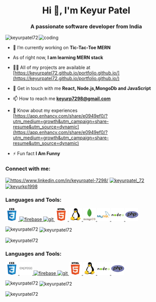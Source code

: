 <h1 align="center">Hi 👋, I'm Keyur Patel</h1>
<h3 align="center">A passionate software developer from India</h3>
<img align="right" alt="coding" width="400" src="https://i2.wp.com/developers.giphy.com/branch/master/static/api-c99e353f761d318322c853c03ebcf21b.gif">

<p align="left"> <img src="https://komarev.com/ghpvc/?username=keyurpatel72&label=Profile%20views&color=0e75b6&style=flat" alt="keyurpatel72" /> </p>

- 🔭 I’m currently working on **Tic-Tac-Toe MERN**

- As of right now, **I am learning MERN stack**

- 👨‍💻 All of my projects are available at [https://keyurpatel72.github.io/portfolio.github.io/](https://keyurpatel72.github.io/portfolio.github.io/)

- 💬 Get in touch with me **React, Node.js,MongoDb and JavaScript**

- 📫 How to reach me **keyurp7298@gmail.com**

- 📄 Know about my experiences [https://app.enhancv.com/share/e0949ef0/?utm_medium=growth&utm_campaign=share-resume&utm_source=dynamic](https://app.enhancv.com/share/e0949ef0/?utm_medium=growth&utm_campaign=share-resume&utm_source=dynamic)

- ⚡ Fun fact **I Am Funny**

<h3 align="left">Connect with me:</h3>
<p align="left">
<a href="https://linkedin.com/in/https://www.linkedin.com/in/keyurpatel-7298/" target="blank"><img align="center" src="https://raw.githubusercontent.com/rahuldkjain/github-profile-readme-generator/master/src/images/icons/Social/linked-in-alt.svg" alt="https://www.linkedin.com/in/keyurpatel-7298/" height="30" width="40" /></a>
<a href="https://www.leetcode.com/keyurpatel_72" target="blank"><img align="center" src="https://raw.githubusercontent.com/rahuldkjain/github-profile-readme-generator/master/src/images/icons/Social/leet-code.svg" alt="keyurpatel_72" height="30" width="40" /></a>
<a href="https://auth.geeksforgeeks.org/user/keyurkp1998" target="blank"><img align="center" src="https://raw.githubusercontent.com/rahuldkjain/github-profile-readme-generator/master/src/images/icons/Social/geeks-for-geeks.svg" alt="keyurkp1998" height="30" width="40" /></a>
</p>

<h3 align="left">Languages and Tools:</h3>
<p align="left"> <a href="https://www.w3schools.com/css/" target="_blank" rel="noreferrer"> <img src="https://raw.githubusercontent.com/devicons/devicon/master/icons/css3/css3-original-wordmark.svg" alt="css3" width="40" height="40"/> </a> <a href="https://firebase.google.com/" target="_blank" rel="noreferrer"> <img src="https://www.vectorlogo.zone/logos/firebase/firebase-icon.svg" alt="firebase" width="40" height="40"/> </a> <a href="https://git-scm.com/" target="_blank" rel="noreferrer"> <img src="https://www.vectorlogo.zone/logos/git-scm/git-scm-icon.svg" alt="git" width="40" height="40"/> </a> <a href="https://www.w3.org/html/" target="_blank" rel="noreferrer"> <img src="https://raw.githubusercontent.com/devicons/devicon/master/icons/html5/html5-original-wordmark.svg" alt="html5" width="40" height="40"/> </a> <a href="https://www.linux.org/" target="_blank" rel="noreferrer"> <img src="https://raw.githubusercontent.com/devicons/devicon/master/icons/linux/linux-original.svg" alt="linux" width="40" height="40"/> </a> <a href="https://www.mongodb.com/" target="_blank" rel="noreferrer"> <img src="https://raw.githubusercontent.com/devicons/devicon/master/icons/mongodb/mongodb-original-wordmark.svg" alt="mongodb" width="40" height="40"/> </a> <a href="https://www.mysql.com/" target="_blank" rel="noreferrer"> <img src="https://raw.githubusercontent.com/devicons/devicon/master/icons/mysql/mysql-original-wordmark.svg" alt="mysql" width="40" height="40"/> </a> <a href="https://nodejs.org" target="_blank" rel="noreferrer"> <img src="https://raw.githubusercontent.com/devicons/devicon/master/icons/nodejs/nodejs-original-wordmark.svg" alt="nodejs" width="40" height="40"/> </a> <a href="https://www.php.net" target="_blank" rel="noreferrer"> <img src="https://raw.githubusercontent.com/devicons/devicon/master/icons/php/php-original.svg" alt="php" width="40" height="40"/> </a> </p>

<p><img align="left" src="https://github-readme-stats.vercel.app/api/top-langs?username=keyurpatel72&show_icons=true&locale=en&layout=compact" alt="keyurpatel72" /></p>

<p>&nbsp;<img align="center" src="https://github-readme-stats.vercel.app/api?username=keyurpatel72&show_icons=true&locale=en" alt="keyurpatel72" /></p>

<p><img align="center" src="https://github-readme-streak-stats.herokuapp.com/?user=keyurpatel72&" alt="keyurpatel72" /></p>




















<h3 align="left">Languages and Tools:</h3>
<p align="left"> <a href="https://www.w3schools.com/css/" target="_blank" rel="noreferrer"> <img src="https://raw.githubusercontent.com/devicons/devicon/master/icons/css3/css3-original-wordmark.svg" alt="css3" width="40" height="40"/> </a> <a href="https://expressjs.com" target="_blank" rel="noreferrer"> <img src="https://raw.githubusercontent.com/devicons/devicon/master/icons/express/express-original-wordmark.svg" alt="express" width="40" height="40"/> </a> <a href="https://firebase.google.com/" target="_blank" rel="noreferrer"> <img src="https://www.vectorlogo.zone/logos/firebase/firebase-icon.svg" alt="firebase" width="40" height="40"/> </a> <a href="https://git-scm.com/" target="_blank" rel="noreferrer"> <img src="https://www.vectorlogo.zone/logos/git-scm/git-scm-icon.svg" alt="git" width="40" height="40"/> </a> <a href="https://www.w3.org/html/" target="_blank" rel="noreferrer"> <img src="https://raw.githubusercontent.com/devicons/devicon/master/icons/html5/html5-original-wordmark.svg" alt="html5" width="40" height="40"/> </a> <a href="https://www.linux.org/" target="_blank" rel="noreferrer"> <img src="https://raw.githubusercontent.com/devicons/devicon/master/icons/linux/linux-original.svg" alt="linux" width="40" height="40"/> </a> <a href="https://nodejs.org" target="_blank" rel="noreferrer"> <img src="https://raw.githubusercontent.com/devicons/devicon/master/icons/nodejs/nodejs-original-wordmark.svg" alt="nodejs" width="40" height="40"/> </a> <a href="https://www.php.net" target="_blank" rel="noreferrer"> <img src="https://raw.githubusercontent.com/devicons/devicon/master/icons/php/php-original.svg" alt="php" width="40" height="40"/> </a> </p>

<p><img align="left" src="https://github-readme-stats.vercel.app/api/top-langs?username=keyurpatel72&show_icons=true&locale=en&layout=compact" alt="keyurpatel72" /></p>

<p>&nbsp;<img align="center" src="https://github-readme-stats.vercel.app/api?username=keyurpatel72&show_icons=true&locale=en" alt="keyurpatel72" /></p>

<p><img align="center" src="https://github-readme-streak-stats.herokuapp.com/?user=keyurpatel72&" alt="keyurpatel72" /></p>

